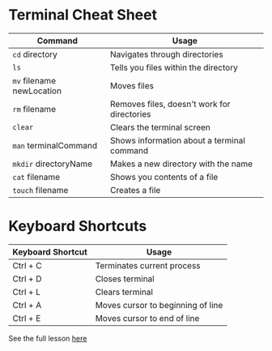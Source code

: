 # Terminal Cheat Sheet
Command | Usage
--- | ---
`cd` directory | Navigates through directories
`ls` | Tells you files within the directory
`mv` filename newLocation | Moves files
`rm` filename | Removes files, doesn't work for directories
`clear` | Clears the terminal screen
`man` terminalCommand | Shows information about a terminal command
`mkdir` directoryName | Makes a new directory with the name
`cat` filename | Shows you contents of a file
`touch` filename | Creates a file
# Keyboard Shortcuts
Keyboard Shortcut | Usage
--- | ---
Ctrl + C | Terminates current process
Ctrl + D | Closes terminal
Ctrl + L | Clears terminal
Ctrl + A | Moves cursor to beginning of line
Ctrl + E | Moves cursor to end of line

See the full lesson [here](https://www.youtube.com/watch?v=MtN1YnoL46Q)
